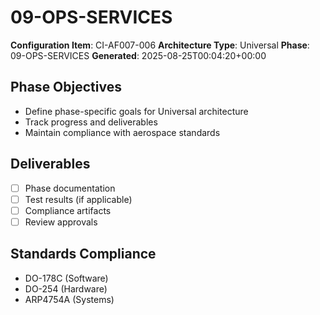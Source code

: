 # 09-OPS-SERVICES

**Configuration Item**: CI-AF007-006
**Architecture Type**: Universal
**Phase**: 09-OPS-SERVICES
**Generated**: 2025-08-25T00:04:20+00:00

## Phase Objectives
- Define phase-specific goals for Universal architecture
- Track progress and deliverables
- Maintain compliance with aerospace standards

## Deliverables
- [ ] Phase documentation
- [ ] Test results (if applicable)
- [ ] Compliance artifacts
- [ ] Review approvals

## Standards Compliance
- DO-178C (Software)
- DO-254 (Hardware)
- ARP4754A (Systems)
